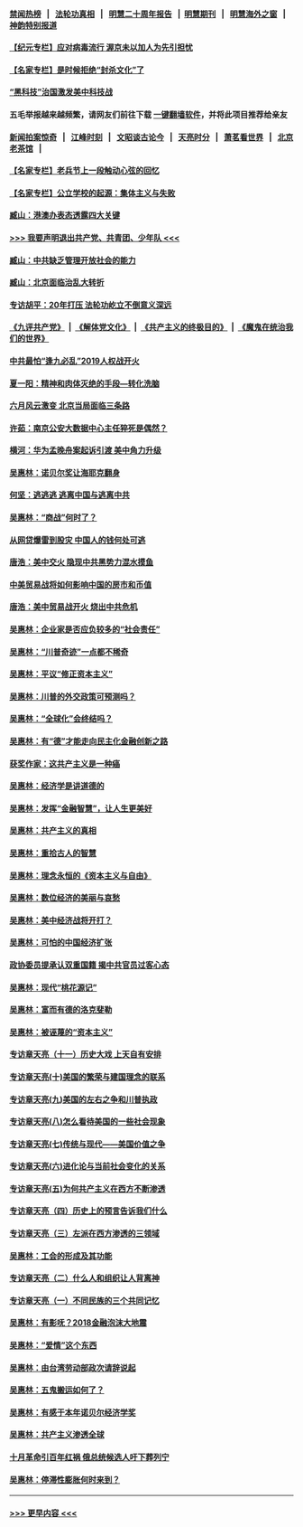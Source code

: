 #### [禁闻热榜](热点新闻.md?=0)  &nbsp;&nbsp;|&nbsp;&nbsp; [法轮功真相](https://github.com/gfw-breaker/truth/blob/master/README.md?=0) &nbsp;&nbsp;|&nbsp;&nbsp; [明慧二十周年报告](https://github.com/gfw-breaker/mh-reports/blob/master/README.md?=0) &nbsp;&nbsp;|&nbsp;&nbsp;[明慧期刊](https://github.com/gfw-breaker/mh-qikan) &nbsp;&nbsp;|&nbsp;&nbsp; [明慧海外之窗](https://github.com/gfw-breaker/mh-news/blob/master/README.md?=0) &nbsp;&nbsp;|&nbsp;&nbsp; [神韵特别报道](https://github.com/gfw-breaker/mh-news/blob/master/shenyun.md?=0)
#### [【纪元专栏】应对病毒流行 渥京未以加人为先引担忧](../pages/nsc423/n11875714.md?t=03071302) 
#### [【名家专栏】是时候拒绝“封杀文化”了](../pages/nsc423/n11814093.md?t=03071302) 
#### [“黑科技”治国激发美中科技战](../pages/nsc423/n11638056.md?t=03071302) 
#### 五毛举报越来越频繁，请网友们前往下载 [一键翻墙软件](https://github.com/gfw-breaker/ssr-accounts)，并将此项目推荐给亲友
#### [新闻拍案惊奇](https://github.com/gfw-breaker/banned-news/blob/master/pages/link4.md) &nbsp;&nbsp;|&nbsp;&nbsp; [江峰时刻](https://github.com/gfw-breaker/banned-news/blob/master/pages/link4.md) &nbsp;&nbsp;|&nbsp;&nbsp; [文昭谈古论今](https://github.com/gfw-breaker/banned-news/blob/master/pages/link4.md) &nbsp;&nbsp;|&nbsp;&nbsp; [天亮时分](https://github.com/gfw-breaker/banned-news/blob/master/pages/link4.md) &nbsp;&nbsp;|&nbsp;&nbsp; [萧茗看世界](https://github.com/gfw-breaker/banned-news/blob/master/pages/link4.md) &nbsp;&nbsp;|&nbsp;&nbsp; [北京老茶馆](https://github.com/gfw-breaker/banned-news/blob/master/pages/link4.md) &nbsp;&nbsp;|&nbsp;&nbsp; 
#### [【名家专栏】老兵节上一段触动心弦的回忆](../pages/nsc423/n11646016.md?t=03071302) 
#### [【名家专栏】公立学校的起源：集体主义与失败](../pages/nsc423/n11601833.md?t=03071302) 
#### [臧山：港澳办表态透露四大关键](../pages/nsc423/n11421628.md?t=03071302) 
#### [>>> 我要声明退出共产党、共青团、少年队 <<<](https://github.com/begood0513/goodnews/blob/master/quit/letter.md) 
#### [臧山：中共缺乏管理开放社会的能力](../pages/nsc423/n11407457.md?t=03071302) 
#### [臧山：北京面临治乱大转折](../pages/nsc423/n11406895.md?t=03071302) 
#### [专访胡平：20年打压 法轮功屹立不倒意义深远](../pages/nsc423/n11398800.md?t=03071302) 
#### [《九评共产党》](https://github.com/begood0513/9ping.md/blob/master/README.md) &nbsp;|&nbsp; [《解体党文化》](../../../../jtdwh.md/blob/master/README.md)  &nbsp;|&nbsp; [《共产主义的终极目的》](../../../../gczydzjmd.md/blob/master/README.md) &nbsp;|&nbsp; [《魔鬼在统治我们的世界》](../../../../mgztzwmdsj.md/blob/master/README.md) 
#### [中共最怕“逢九必乱”2019人权战开火](../pages/nsc423/n11385248.md?t=03071302) 
#### [夏一阳：精神和肉体灭绝的手段—转化洗脑](../pages/nsc423/n11368250.md?t=03071302) 
#### [六月风云激变 北京当局面临三条路](../pages/nsc423/n11313668.md?t=03071302) 
#### [许茹：南京公安大数据中心主任猝死是偶然？](../pages/nsc423/n11064744.md?t=03071302) 
#### [横河：华为孟晚舟案起诉引渡 美中角力升级](../pages/nsc423/n11027230.md?t=03071302) 
#### [吴惠林：诺贝尔奖让海耶克翻身](../pages/nsc423/n10890049.md?t=03071302) 
#### [何坚：逃逃逃 逃离中国与逃离中共](../pages/nsc423/n10592891.md?t=03071302) 
#### [吴惠林：“商战”何时了？](../pages/nsc423/n10573558.md?t=03071302) 
#### [从网贷爆雷到股灾 中国人的钱何处可逃](../pages/nsc423/n10572800.md?t=03071302) 
#### [唐浩：美中交火 隐现中共黑势力混水摸鱼](../pages/nsc423/n10544040.md?t=03071302) 
#### [中美贸易战将如何影响中国的房市和币值](../pages/nsc423/n10543697.md?t=03071302) 
#### [唐浩：美中贸易战开火 烧出中共危机](../pages/nsc423/n10540126.md?t=03071302) 
#### [吴惠林：企业家是否应负较多的“社会责任”](../pages/nsc423/n10535022.md?t=03071302) 
#### [吴惠林：“川普奇迹”一点都不稀奇](../pages/nsc423/n10512808.md?t=03071302) 
#### [吴惠林：平议“修正资本主义”](../pages/nsc423/n10495724.md?t=03071302) 
#### [吴惠林：川普的外交政策可预测吗？](../pages/nsc423/n10462387.md?t=03071302) 
#### [吴惠林：“全球化”会终结吗？](../pages/nsc423/n10452838.md?t=03071302) 
#### [吴惠林：有“德”才能走向民主化金融创新之路](../pages/nsc423/n10432292.md?t=03071302) 
#### [获奖作家：这共产主义是一种癌](../pages/nsc423/n10431541.md?t=03071302) 
#### [吴惠林：经济学是讲道德的](../pages/nsc423/n10398014.md?t=03071302) 
#### [吴惠林：发挥“金融智慧”，让人生更美好](../pages/nsc423/n10375019.md?t=03071302) 
#### [吴惠林：共产主义的真相](../pages/nsc423/n10351394.md?t=03071302) 
#### [吴惠林：重拾古人的智慧](../pages/nsc423/n10337691.md?t=03071302) 
#### [吴惠林：理念永恒的《资本主义与自由》](../pages/nsc423/n10316274.md?t=03071302) 
#### [吴惠林：数位经济的美丽与哀愁](../pages/nsc423/n10292946.md?t=03071302) 
#### [吴惠林：美中经济战将开打？](../pages/nsc423/n10258825.md?t=03071302) 
#### [吴惠林：可怕的中国经济扩张](../pages/nsc423/n10219147.md?t=03071302) 
#### [政协委员提承认双重国籍 揭中共官员过客心态](../pages/nsc423/n10208809.md?t=03071302) 
#### [吴惠林：现代“桃花源记”](../pages/nsc423/n10185234.md?t=03071302) 
#### [吴惠林：富而有德的洛克斐勒](../pages/nsc423/n10142264.md?t=03071302) 
#### [吴惠林：被诬蔑的“资本主义”](../pages/nsc423/n10124816.md?t=03071302) 
#### [专访章天亮（十一）历史大戏 上天自有安排](../pages/nsc423/n10094905.md?t=03071302) 
#### [专访章天亮(十)美国的繁荣与建国理念的联系](../pages/nsc423/n10094899.md?t=03071302) 
#### [专访章天亮(九)美国的左右之争和川普执政](../pages/nsc423/n10094889.md?t=03071302) 
#### [专访章天亮(八)怎么看待美国的一些社会现象](../pages/nsc423/n10094857.md?t=03071302) 
#### [专访章天亮(七)传统与现代——美国价值之争](../pages/nsc423/n10093140.md?t=03071302) 
#### [专访章天亮(六)进化论与当前社会变化的关系](../pages/nsc423/n10092036.md?t=03071302) 
#### [专访章天亮(五)为何共产主义在西方不断渗透](../pages/nsc423/n10083620.md?t=03071302) 
#### [专访章天亮（四）历史上的预言告诉我们什么](../pages/nsc423/n10083606.md?t=03071302) 
#### [专访章天亮（三）左派在西方渗透的三领域](../pages/nsc423/n10081115.md?t=03071302) 
#### [吴惠林：工会的形成及其功能](../pages/nsc423/n10080633.md?t=03071302) 
#### [专访章天亮（二）什么人和组织让人背离神](../pages/nsc423/n10076637.md?t=03071302) 
#### [专访章天亮（一）不同民族的三个共同记忆](../pages/nsc423/n10074188.md?t=03071302) 
#### [吴惠林：有影呒？2018金融泡沫大地震](../pages/nsc423/n10040534.md?t=03071302) 
#### [吴惠林：“爱情”这个东西](../pages/nsc423/n10019423.md?t=03071302) 
#### [吴惠林：由台湾劳动部政次请辞说起](../pages/nsc423/n9979679.md?t=03071302) 
#### [吴惠林：五鬼搬运如何了？](../pages/nsc423/n9925338.md?t=03071302) 
#### [吴惠林：有感于本年诺贝尔经济学奖](../pages/nsc423/n9871883.md?t=03071302) 
#### [吴惠林：共产主义渗透全球](../pages/nsc423/n9812748.md?t=03071302) 
#### [十月革命引百年红祸 俄总统候选人吁下葬列宁](../pages/nsc423/n9810182.md?t=03071302) 
#### [吴惠林：停滞性膨胀何时来到？](../pages/nsc423/n9764136.md?t=03071302) 

----
#### [ >>> 更早内容 <<< ](../indexes/nsc423-earlier.md)
